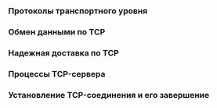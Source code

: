 
### Протоколы транспортного уровня

### Обмен данными по TCP

### Надежная доставка по TCP

### Процессы TCP-сервера

### Установление TCP-соединения и его завершение

